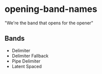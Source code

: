 # opening-band-names
"We're the band that opens for the opener"

## Bands

- Delimiter
- Delimiter Fallback
- Pipe Delimiter
- Latent Spaced
